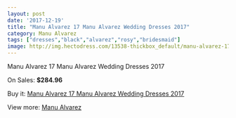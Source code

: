 ```yaml
---
layout: post
date: '2017-12-19'
title: "Manu Alvarez 17 Manu Alvarez Wedding Dresses 2017"
category: Manu Alvarez
tags: ["dresses","black","alvarez","rosy","bridesmaid"]
image: http://img.hectodress.com/13538-thickbox_default/manu-alvarez-17-manu-alvarez-wedding-dresses-2013.jpg
---
```

Manu Alvarez 17 Manu Alvarez Wedding Dresses 2017

On Sales: **$284.96**
<a href="https://www.hectodress.com/manu-alvarez/6541-manu-alvarez-17-manu-alvarez-wedding-dresses-2013.html"><amp-img layout="responsive" width="600" height="600" src="//img.hectodress.com/13538-thickbox_default/manu-alvarez-17-manu-alvarez-wedding-dresses-2013.jpg" alt="Manu Alvarez 17 Manu Alvarez Wedding Dresses 2017 0" /></a>
<a href="https://www.hectodress.com/manu-alvarez/6541-manu-alvarez-17-manu-alvarez-wedding-dresses-2013.html"><amp-img layout="responsive" width="600" height="600" src="//img.hectodress.com/13539-thickbox_default/manu-alvarez-17-manu-alvarez-wedding-dresses-2013.jpg" alt="Manu Alvarez 17 Manu Alvarez Wedding Dresses 2017 1" /></a>

Buy it: [Manu Alvarez 17 Manu Alvarez Wedding Dresses 2017](https://www.hectodress.com/manu-alvarez/6541-manu-alvarez-17-manu-alvarez-wedding-dresses-2013.html "Manu Alvarez 17 Manu Alvarez Wedding Dresses 2017")

View more: [Manu Alvarez](https://www.hectodress.com/111-manu-alvarez "Manu Alvarez")
